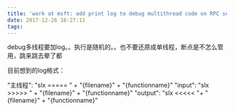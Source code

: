```yaml
---
title: 'work at msft: add print log to debug multithread code on RPC server'
date: 2017-12-26 16:27:11
tags:
---
```

debug多线程要加log。。执行是随机的。。也不要还原成单线程，断点是不怎么管用，跳来跳去晕了都

目前想到的log格式：

"主线程": "slx ===== " + "{filename}" + "{functionname}"
"input": "slx >>>>> " + "{filename}" + "{functionname}"
"output": "slx <<<<< "+ "{filename}" + "{functionname}"